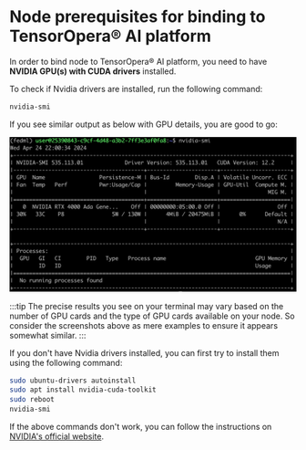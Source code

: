 # Node prerequisites for binding to TensorOpera® AI platform

In order to bind node to TensorOpera® AI platform, you need to have **NVIDIA GPU(s) with CUDA drivers** installed.

To check if Nvidia drivers are installed, run the following command:

```bash
nvidia-smi
```

If you see similar output as below with GPU details, you are good to go:

![nvidia-smi-output](./static/image/nvidia-smi-output.png)

:::tip
The precise results you see on your terminal may vary based on the number of GPU cards and the type of GPU cards available on your node. So consider the screenshots above as mere examples to ensure it appears somewhat similar.
:::

If you don't have Nvidia drivers installed, you can first try to install them using the following command:

```bash
sudo ubuntu-drivers autoinstall
sudo apt install nvidia-cuda-toolkit
sudo reboot
nvidia-smi
```

If the above commands don't work, you can follow the instructions on [NVIDIA's official website](https://docs.nvidia.com/cuda/cuda-installation-guide-linux/index.html).
